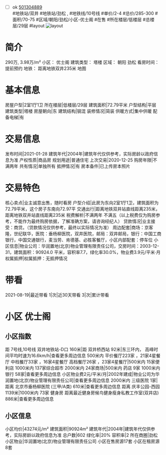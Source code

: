 - [ ] ok [501304889](https://bj.5i5j.com/ershoufang/501304889.html)  
 #地铁站/双井 #地铁站/劲松 ,  #地铁线/10号线
#单价/2-4 #总价/285-300 #面积/70-75   #区域/朝阳/劲松/小区-优士阁 #在售 #所在楼层/低楼层 #总楼层/29层 #layout 
![layout](http://image2a.5i5j.com/scm/HOUSE_CUSTOMER/86b71f597ad440179e89906bc4effddd.jpg_P5.jpg) 
# 简介 
 290万,  3.98万/m² 
小区： 优士阁
建筑类型： 塔楼
区域： 朝阳 劲松
看房时间： 提前预约
地铁： 距离地铁双井235米 地图
# 基本信息 
 房屋户型|2室1厅1卫
所在楼层|低楼层/29层
建筑面积|72.79平米
户型结构|平层
建筑类型|塔楼
房屋朝向|东
建筑结构|钢混
装修情况|简装
供暖方式|集中供暖
配备电梯|有
# 交易信息 
 发布时间|2021-01-28
建筑年代|2004年|建筑年代仅供参考，实际房龄以政府信息为准
产权性质|商品房
规划用途|普通住宅
上次交易|2020-12-25
购房年限|不满两年
共有情况|单独所有
抵押情况|有
房本备件|已上传房本照片
# 交易特色 
 核心卖点|业主诚意出售，随时看房
户型介绍|此房为东向2室1厅1卫，建筑面积为72.79平米，这个房子东南向72.97平
交通出行|距离地铁双井站直线距离235米，距离地铁双井站直线距离235米
税费解析|不满两年     不满五（以上税费仅为购房参考，不能作为最终购房依据，了解准确方案，请咨询经纪人）
贷款情况|业主接受：商贷。（贷款情况仅供参考，最终以实际情况为准）
周边配套|商场：京客隆，世纪联华，医院：垂杨柳医院，双井医院，邮局：双井邮局，银行：中国工商银行，中国交通银行，麦当劳、肯德基、必胜客餐厅，小区内部配套：停车位
小区信息|物业公司：华润置地(北京)物业管理有限责任公司，交房时间：2003-12-31，建筑面积：90924.0 平米，容积率7.7，绿化率30.0%，物业费3.9元/平米·月
权属抵押|权属抵押：无抵押情况
# 带看 
 2021-08-19|最近带看	 1|次|近30天带看	 3|次|累计带看
# 小区 优士阁
## 小区指数 
 距 7号线,10号线 双井地铁站-D口 160米|距 双井桥西站 92米|东三环内， 高峰时间平均时速为16.6km/h|查看更多周边信息
500米内 平价餐厅223家 ，21家4星餐厅
中档餐厅33家 ，16家4星餐厅
高档餐厅26家 ，23家4星餐厅|500米内 15家便利店
1000米内 137家综合超市
2000米内 24家商场|500米内 药店 9家
1000米内 银行 58家|查看更多周边信息
小区物业费2元/平米/月|2002年建成|物业公司为华润置地(北京)物业管理有限责任公司|查看更多周边信息
2000米内 三级医院 1家|距离 北京市垂杨柳医院 (三甲/A类) 610米|查看更多周边信息
距离 庆丰公园-西园 1139米|1000米内 73家 健身房
距离最近健身房候鸟健身瘦身私教工作室(双井店) 886米|查看更多周边信息
## 小区信息 
 小区均价|43274元/m²
建筑面积|90924m²
建筑年代|2004年|建筑年代仅供参考，实际房龄以政府信息为准
总户数|602
绿化率|20%
容积率|2
所在商圈|劲松
小区物业|华润置地(北京)物业管理有限责任公司
小区在售房源17套
小区在租房源8套
